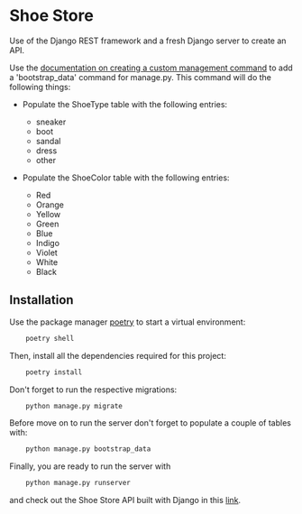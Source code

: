 # Shoe Store

Use of the Django REST framework and a fresh Django server to create an API.

Use the [documentation on creating a custom management command](https://docs.djangoproject.com/en/3.0/howto/custom-management-commands/) to add a 'bootstrap_data' command for manage.py. This command will do the following things:

- Populate the ShoeType table with the following entries:

  - sneaker
  - boot
  - sandal
  - dress
  - other

- Populate the ShoeColor table with the following entries:
  - Red
  - Orange
  - Yellow
  - Green
  - Blue
  - Indigo
  - Violet
  - White
  - Black

## Installation

Use the package manager [poetry](https://python-poetry.org/) to start a virtual environment:

```bash
    poetry shell
```

Then, install all the dependencies required for this project:

```bash
    poetry install
```

Don't forget to run the respective migrations:

```bash
    python manage.py migrate
```

Before move on to run the server don't forget to populate a couple of tables with:

```bash
    python manage.py bootstrap_data
```

Finally, you are ready to run the server with

```bash
    python manage.py runserver
```

and check out the Shoe Store API built with Django in this [link](http://localhost:8000/api/shoe/).
